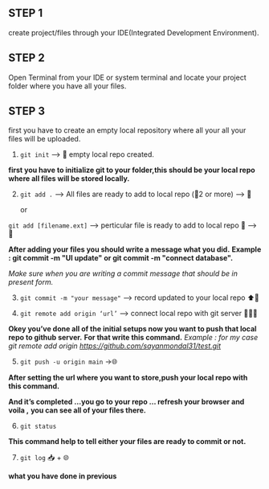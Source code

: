 ## STEP 1

create project/files through your IDE(Integrated Development Environment).

## STEP 2

Open Terminal from your IDE or system terminal and locate your project folder where you have 
all your files.


## STEP 3

first you have to create an empty local repository where all your all your files will be uploaded.

1. `git init`  --> 🧺 empty local repo created.

**first you have to initialize git to your folder,this should be your local repo**
**where all files will be stored locally.**


2. `git add .`  --> All files are ready to add to local repo  (📄2 or more) --> 🧺 
 
   or 

  `git add [filename.ext]` --> perticular file is ready to add to local repo 📄 --> 🧺

**After adding your files you should write a message what you did.**
**Example : git commit -m "UI update" or git commit -m "connect database".**

*Make sure when you are writing a commit message that should be in present form.*


3. `git commit -m "your message"` --> record updated to your local repo  ⬆️🧺

4. `git remote add origin ‘url’`  --> connect local repo with git server 🧺🔗🌐

**Okey you’ve done all of the initial setups now you want to push that local repo to github server.**
**For that write this command.**
*Example : for my case*
*git remote add origin https://github.com/sayanmondal31/test.git*

5. `git push -u origin main`  ->🌐

**After setting the url where you want to store,push your local repo with this command.**

**And it’s completed ...you go to your repo … refresh your browser and voila ,** 
**you can see all of your files there.**

6. `git status` 

**This command help to tell either your files are ready to commit or not.**

7. `git log` 📥 + 🌐

**what you have done in previous**











